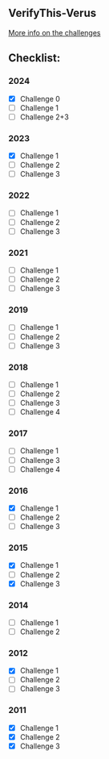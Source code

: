 ## VerifyThis-Verus

[More info on the challenges](https://verifythis.github.io/onsite/archive/)

## Checklist:

### 2024
- [x] Challenge 0
- [ ] Challenge 1
- [ ] Challenge 2+3

### 2023
- [x] Challenge 1
- [ ] Challenge 2
- [ ] Challenge 3

### 2022
- [ ] Challenge 1
- [ ] Challenge 2
- [ ] Challenge 3

### 2021
- [ ] Challenge 1
- [ ] Challenge 2
- [ ] Challenge 3

### 2019
- [ ] Challenge 1
- [ ] Challenge 2
- [ ] Challenge 3

### 2018
- [ ] Challenge 1
- [ ] Challenge 2
- [ ] Challenge 3
- [ ] Challenge 4

### 2017
- [ ] Challenge 1
- [ ] Challenge 3
- [ ] Challenge 4

### 2016
- [x] Challenge 1
- [ ] Challenge 2
- [ ] Challenge 3

### 2015
- [x] Challenge 1
- [ ] Challenge 2
- [x] Challenge 3

### 2014
- [ ] Challenge 1
- [ ] Challenge 2

### 2012
- [x] Challenge 1
- [ ] Challenge 2
- [ ] Challenge 3

### 2011
- [x] Challenge 1
- [x] Challenge 2
- [x] Challenge 3